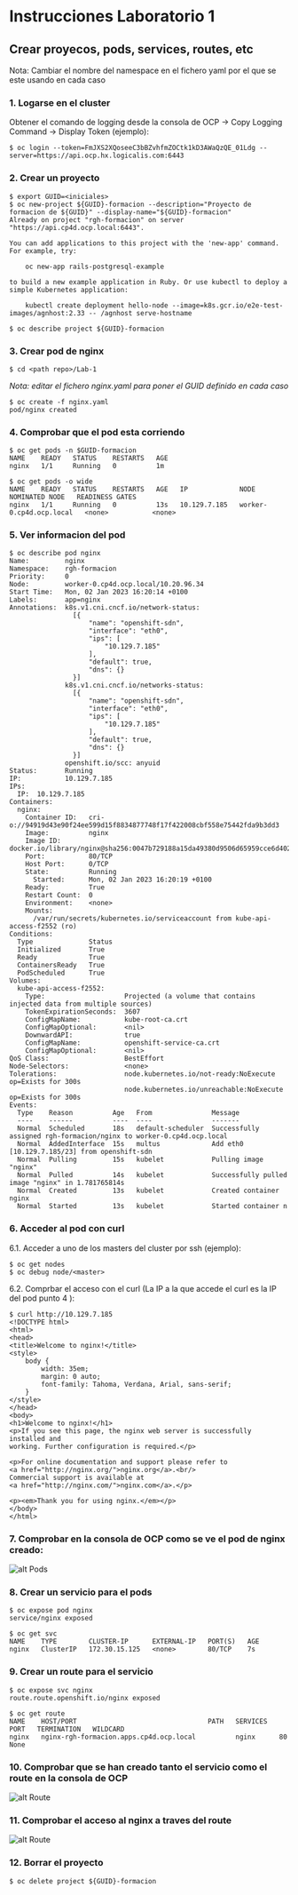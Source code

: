 # Instrucciones Laboratorio 1

## Crear proyecos, pods, services, routes, etc

Nota: Cambiar el nombre del namespace en el fichero yaml por el que se este usando en cada caso

### 1. Logarse en el cluster
Obtener el comando de logging desde la consola de OCP -> Copy Logging Command -> Display Token (ejemplo):

    $ oc login --token=FmJXS2XQoseeC3bBZvhfmZOCtk1kD3AWaQzQE_01Ldg --server=https://api.ocp.hx.logicalis.com:6443

### 2. Crear un proyecto

```shell
$ export GUID=<iniciales>
$ oc new-project ${GUID}-formacion --description="Proyecto de formacion de ${GUID}" --display-name="${GUID}-formacion"
Already on project "rgh-formacion" on server "https://api.cp4d.ocp.local:6443".

You can add applications to this project with the 'new-app' command. For example, try:

    oc new-app rails-postgresql-example

to build a new example application in Ruby. Or use kubectl to deploy a simple Kubernetes application:

    kubectl create deployment hello-node --image=k8s.gcr.io/e2e-test-images/agnhost:2.33 -- /agnhost serve-hostname

$ oc describe project ${GUID}-formacion
```

### 3. Crear pod de nginx

```shell
$ cd <path repo>/Lab-1
```

*Nota: editar el fichero nginx.yaml para poner el GUID definido en cada caso*

```shell
$ oc create -f nginx.yaml
pod/nginx created
```

### 4. Comprobar que el pod esta corriendo

```shell
$ oc get pods -n $GUID-formacion
NAME    READY   STATUS    RESTARTS   AGE
nginx   1/1     Running   0          1m

$ oc get pods -o wide
NAME    READY   STATUS    RESTARTS   AGE   IP             NODE                      NOMINATED NODE   READINESS GATES
nginx   1/1     Running   0          13s   10.129.7.185   worker-0.cp4d.ocp.local   <none>           <none>
```

### 5. Ver informacion del pod

```shell
$ oc describe pod nginx
Name:         nginx
Namespace:    rgh-formacion
Priority:     0
Node:         worker-0.cp4d.ocp.local/10.20.96.34
Start Time:   Mon, 02 Jan 2023 16:20:14 +0100
Labels:       app=nginx
Annotations:  k8s.v1.cni.cncf.io/network-status:
                [{
                    "name": "openshift-sdn",
                    "interface": "eth0",
                    "ips": [
                        "10.129.7.185"
                    ],
                    "default": true,
                    "dns": {}
                }]
              k8s.v1.cni.cncf.io/networks-status:
                [{
                    "name": "openshift-sdn",
                    "interface": "eth0",
                    "ips": [
                        "10.129.7.185"
                    ],
                    "default": true,
                    "dns": {}
                }]
              openshift.io/scc: anyuid
Status:       Running
IP:           10.129.7.185
IPs:
  IP:  10.129.7.185
Containers:
  nginx:
    Container ID:   cri-o://94919d43e90f24ee599d15f8834877748f17f422008cbf558e75442fda9b3dd3
    Image:          nginx
    Image ID:       docker.io/library/nginx@sha256:0047b729188a15da49380d9506d65959cce6d40291ccfb4e039f5dc7efd33286
    Port:           80/TCP
    Host Port:      0/TCP
    State:          Running
      Started:      Mon, 02 Jan 2023 16:20:19 +0100
    Ready:          True
    Restart Count:  0
    Environment:    <none>
    Mounts:
      /var/run/secrets/kubernetes.io/serviceaccount from kube-api-access-f2552 (ro)
Conditions:
  Type              Status
  Initialized       True
  Ready             True
  ContainersReady   True
  PodScheduled      True
Volumes:
  kube-api-access-f2552:
    Type:                    Projected (a volume that contains injected data from multiple sources)
    TokenExpirationSeconds:  3607
    ConfigMapName:           kube-root-ca.crt
    ConfigMapOptional:       <nil>
    DownwardAPI:             true
    ConfigMapName:           openshift-service-ca.crt
    ConfigMapOptional:       <nil>
QoS Class:                   BestEffort
Node-Selectors:              <none>
Tolerations:                 node.kubernetes.io/not-ready:NoExecute op=Exists for 300s
                             node.kubernetes.io/unreachable:NoExecute op=Exists for 300s
Events:
  Type    Reason          Age   From               Message
  ----    ------          ----  ----               -------
  Normal  Scheduled       18s   default-scheduler  Successfully assigned rgh-formacion/nginx to worker-0.cp4d.ocp.local
  Normal  AddedInterface  15s   multus             Add eth0 [10.129.7.185/23] from openshift-sdn
  Normal  Pulling         15s   kubelet            Pulling image "nginx"
  Normal  Pulled          14s   kubelet            Successfully pulled image "nginx" in 1.781765814s
  Normal  Created         13s   kubelet            Created container nginx
  Normal  Started         13s   kubelet            Started container n
```

### 6. Acceder al pod con curl

6.1. Acceder a uno de los masters del cluster por ssh (ejemplo):

```shell
$ oc get nodes
$ oc debug node/<master>
```

6.2. Comprbar el acceso con el curl (La IP a la que accede el curl es la IP del pod punto 4 ):

```shell
$ curl http://10.129.7.185
<!DOCTYPE html>
<html>
<head>
<title>Welcome to nginx!</title>
<style>
    body {
        width: 35em;
        margin: 0 auto;
        font-family: Tahoma, Verdana, Arial, sans-serif;
    }
</style>
</head>
<body>
<h1>Welcome to nginx!</h1>
<p>If you see this page, the nginx web server is successfully installed and
working. Further configuration is required.</p>

<p>For online documentation and support please refer to
<a href="http://nginx.org/">nginx.org</a>.<br/>
Commercial support is available at
<a href="http://nginx.com/">nginx.com</a>.</p>

<p><em>Thank you for using nginx.</em></p>
</body>
</html>
```

### 7. Comprobar en la consola de OCP como se ve el pod de nginx creado:

![alt Pods][imagen1]

[imagen1]: images/pod-nginx-1.png

### 8. Crear un servicio para el pods

```shell
$ oc expose pod nginx
service/nginx exposed

$ oc get svc
NAME    TYPE        CLUSTER-IP      EXTERNAL-IP   PORT(S)   AGE
nginx   ClusterIP   172.30.15.125   <none>        80/TCP    7s
```

### 9. Crear un route para el servicio

```shell
$ oc expose svc nginx
route.route.openshift.io/nginx exposed

$ oc get route
NAME    HOST/PORT                                 PATH   SERVICES   PORT   TERMINATION   WILDCARD
nginx   nginx-rgh-formacion.apps.cp4d.ocp.local          nginx      80                   None
```

### 10. Comprobar que se han creado tanto el servicio como el route en la consola de OCP

![alt Route][imagen2]

[imagen2]: images/routes2.png

### 11. Comprobar el acceso al nginx a traves del route

![alt Route][imagen3]

[imagen3]: images/routes3.png

### 12. Borrar el proyecto

```shell
$ oc delete project ${GUID}-formacion
```
